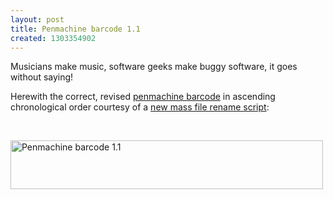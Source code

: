 ```yaml
---
layout: post
title: Penmachine barcode 1.1
created: 1303354902
---
```

<p>Musicians make music, software geeks make buggy software, it goes without saying!</p><p>Herewith the correct, revised <a href="http://rolandtanglao.com/2011/04/19/penmachine-barcode/">penmachine barcode</a> in ascending chronological order courtesy of a <a href="https://github.com/rtanglao/barcode/blob/master/numberFiles.rb">new mass file rename script</a>:</p><p>&nbsp;</p><p><a title="Penmachine barcode 1.1 by roland, on Flickr" href="http://www.flickr.com/photos/roland/5638587308/"><img src="http://farm6.static.flickr.com/5228/5638587308_6e593010ab.jpg" alt="Penmachine barcode 1.1" width="500" height="78" /></a></p>

